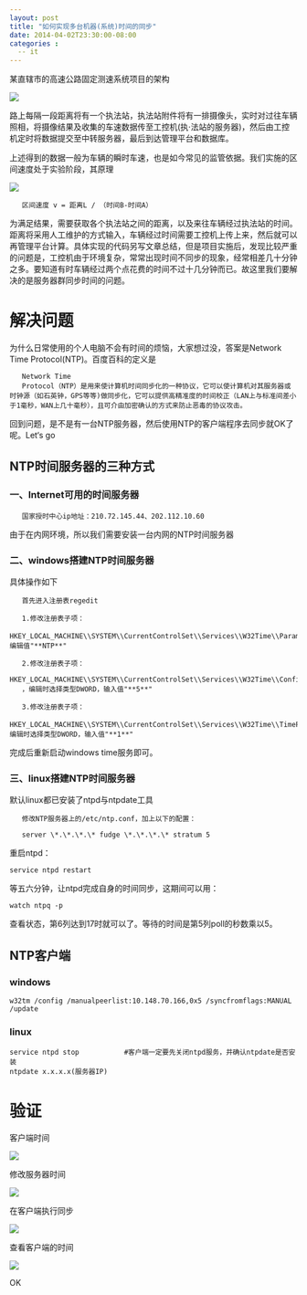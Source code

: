 ```yaml
---
layout: post
title: "如何实现多台机器(系统)时间的同步"
date: 2014-04-02T23:30:00-08:00
categories : 
  -- it
---
```


某直辖市的高速公路固定测速系统项目的架构

![](</images/2014/ntp-rsync1.jpg>)

路上每隔一段距离将有一个执法站，执法站附件将有一排摄像头，实时对过往车辆照相，将摄像结果及收集的车速数据传至工控机(执·法站的服务器)，然后由工控机定时将数据提交至中转服务器，最后到达管理平台和数据库。

上述得到的数据一般为车辆的瞬时车速，也是如今常见的监管依据。我们实施的区间速度处于实验阶段，其原理

![](</images/2014/ntp-rsync2.jpg>)

~~~~~~~~~~~~~~~~~~~~~~~~~~~~~~~~~~~~~~~~~~~~~~~~~~~~~~~~~~~~~~~~~~~~~~~~~~~~~~~~
   区间速度 v = 距离L / （时间B-时间A）
~~~~~~~~~~~~~~~~~~~~~~~~~~~~~~~~~~~~~~~~~~~~~~~~~~~~~~~~~~~~~~~~~~~~~~~~~~~~~~~~

为满足结果，需要获取各个执法站之间的距离，以及来往车辆经过执法站的时间。距离将采用人工维护的方式输入，车辆经过时间需要工控机上传上来，然后就可以再管理平台计算。具体实现的代码另写文章总结，但是项目实施后，发现比较严重的问题是，工控机由于环境复杂，常常出现时间不同步的现象，经常相差几十分钟之多。要知道有时车辆经过两个点花费的时间不过十几分钟而已。故这里我们要解决的是服务器群同步时间的问题。

解决问题
====

为什么日常使用的个人电脑不会有时间的烦恼，大家想过没，答案是Network Time Protocol(NTP)。百度百科的定义是

~~~~~~~~~~~~~~~~~~~~~~~~~~~~~~~~~~~~~~~~~~~~~~~~~~~~~~~~~~~~~~~~~~~~~~~~~~~~~~~~
   Network Time
   Protocol（NTP）是用来使计算机时间同步化的一种协议，它可以使计算机对其服务器或时钟源（如石英钟，GPS等等)做同步化，它可以提供高精准度的时间校正（LAN上与标准间差小于1毫秒，WAN上几十毫秒），且可介由加密确认的方式来防止恶毒的协议攻击。
~~~~~~~~~~~~~~~~~~~~~~~~~~~~~~~~~~~~~~~~~~~~~~~~~~~~~~~~~~~~~~~~~~~~~~~~~~~~~~~~
回到问题，是不是有一台NTP服务器，然后使用NTP的客户端程序去同步就OK了呢。Let‘s go

NTP时间服务器的三种方式
-------------

### 一、Internet可用的时间服务器

~~~~~~~~~~~~~~~~~~~~~~~~~~~~~~~~~~~~~~~~~~~~~~~~~~~~~~~~~~~~~~~~~~~~~~~~~~~~~~~~
   国家授时中心ip地址：210.72.145.44、202.112.10.60
~~~~~~~~~~~~~~~~~~~~~~~~~~~~~~~~~~~~~~~~~~~~~~~~~~~~~~~~~~~~~~~~~~~~~~~~~~~~~~~~
由于在内网环境，所以我们需要安装一台内网的NTP时间服务器

### 二、windows搭建NTP时间服务器

具体操作如下

~~~~~~~~~~~~~~~~~~~~~~~~~~~~~~~~~~~~~~~~~~~~~~~~~~~~~~~~~~~~~~~~~~~~~~~~~~~~~~~~
   首先进入注册表regedit

   1.修改注册表子项：
   HKEY_LOCAL_MACHINE\\SYSTEM\\CurrentControlSet\\Services\\W32Time\\Parameters\\Type，编辑值"**NTP**"

   2.修改注册表子项：
   HKEY_LOCAL_MACHINE\\SYSTEM\\CurrentControlSet\\Services\\W32Time\\Config\\AnnounceFlags
   ，编辑时选择类型DWORD，输入值"**5**"

   3.修改注册表子项：
   HKEY_LOCAL_MACHINE\\SYSTEM\\CurrentControlSet\\Services\\W32Time\\TimeProviders\\NtpServer\\Enabled，编辑时选择类型DWORD，输入值"**1**"
~~~~~~~~~~~~~~~~~~~~~~~~~~~~~~~~~~~~~~~~~~~~~~~~~~~~~~~~~~~~~~~~~~~~~~~~~~~~~~~~
完成后重新启动windows time服务即可。

### 三、linux搭建NTP时间服务器

默认linux都已安装了ntpd与ntpdate工具

~~~~~~~~~~~~~~~~~~~~~~~~~~~~~~~~~~~~~~~~~~~~~~~~~~~~~~~~~~~~~~~~~~~~~~~~~~~~~~~~
   修改NTP服务器上的/etc/ntp.conf，加上以下的配置：

   server \*.\*.\*.\* fudge \*.\*.\*.\* stratum 5
~~~~~~~~~~~~~~~~~~~~~~~~~~~~~~~~~~~~~~~~~~~~~~~~~~~~~~~~~~~~~~~~~~~~~~~~~~~~~~~~
重启ntpd：

~~~~~~~~~~~~~~~~~~~~~~~~~~~~~~~~~~~~~~~~~~~~~~~~~~~~~~~~~~~~~~~~~~~~~~~~~~~~~~~~
service ntpd restart
~~~~~~~~~~~~~~~~~~~~~~~~~~~~~~~~~~~~~~~~~~~~~~~~~~~~~~~~~~~~~~~~~~~~~~~~~~~~~~~~

等五六分钟，让ntpd完成自身的时间同步，这期间可以用：

~~~~~~~~~~~~~~~~~~~~~~~~~~~~~~~~~~~~~~~~~~~~~~~~~~~~~~~~~~~~~~~~~~~~~~~~~~~~~~~~
watch ntpq -p
~~~~~~~~~~~~~~~~~~~~~~~~~~~~~~~~~~~~~~~~~~~~~~~~~~~~~~~~~~~~~~~~~~~~~~~~~~~~~~~~

查看状态，第6列达到17时就可以了。等待的时间是第5列poll的秒数乘以5。

NTP客户端
------

### windows

~~~~~~~~~~~~~~~~~~~~~~~~~~~~~~~~~~~~~~~~~~~~~~~~~~~~~~~~~~~~~~~~~~~~~~~~~~~~~~~~
w32tm /config /manualpeerlist:10.148.70.166,0x5 /syncfromflags:MANUAL /update
~~~~~~~~~~~~~~~~~~~~~~~~~~~~~~~~~~~~~~~~~~~~~~~~~~~~~~~~~~~~~~~~~~~~~~~~~~~~~~~~

### linux

~~~~~~~~~~~~~~~~~~~~~~~~~~~~~~~~~~~~~~~~~~~~~~~~~~~~~~~~~~~~~~~~~~~~~~~~~~~~~~~~
service ntpd stop           #客户端一定要先关闭ntpd服务，并确认ntpdate是否安装
ntpdate x.x.x.x(服务器IP)
~~~~~~~~~~~~~~~~~~~~~~~~~~~~~~~~~~~~~~~~~~~~~~~~~~~~~~~~~~~~~~~~~~~~~~~~~~~~~~~~

验证
==

客户端时间

![](</images/2014/ntp-rsync3.jpg>)

修改服务器时间

![](</images/2014/ntp-rsync4.jpg>)

在客户端执行同步

![](</images/2014/ntp-rsync5.jpg>)

查看客户端的时间

![](</images/2014/ntp-rsync6.jpg>)

OK
